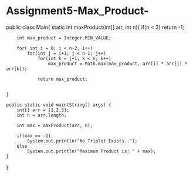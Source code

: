 # Assignment5-Max_Product-

public class Main{
    static int maxProduct(int[] arr, int n){
        if(n < 3)
            return -1;

        int max_product = Integer.MIN_VALUE;

        for( int i = 0; i < n-2; i++)
            for(int j = i+1; j < n-1; j++)
                for(int k = j+1; k < n; k++)
                    max_product = Math.max(max_product, arr[i] * arr[j] * arr[k]);

                return max_product;


    }

    public static void main(String[] args) {
        int[] arr = {1,2,3};
        int n = arr.length;

        int max = maxProduct(arr, n);

        if(max == -1)
            System.out.println("No Triplet Exists..");
        else
            System.out.println("Maximum Product is: " + max);
    }
}
